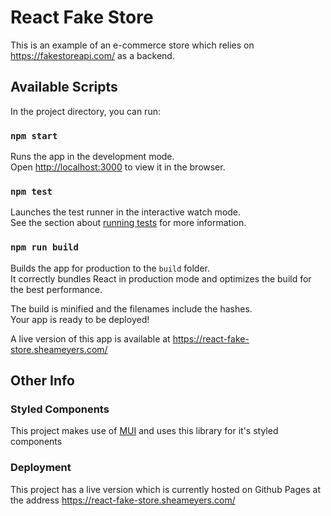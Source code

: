 # React Fake Store

This is an example of an e-commerce store which relies on https://fakestoreapi.com/ as a backend.
## Available Scripts

In the project directory, you can run:

### `npm start`

Runs the app in the development mode.\
Open [http://localhost:3000](http://localhost:3000) to view it in the browser.

### `npm test`

Launches the test runner in the interactive watch mode.\
See the section about [running tests](https://facebook.github.io/create-react-app/docs/running-tests) for more information.

### `npm run build`

Builds the app for production to the `build` folder.\
It correctly bundles React in production mode and optimizes the build for the best performance.

The build is minified and the filenames include the hashes.\
Your app is ready to be deployed!

A live version of this app is available at https://react-fake-store.sheameyers.com/


## Other Info

### Styled Components

This project makes use of [MUI](https://mui.com/) and uses this library for it's styled components

### Deployment

This project has a live version which is currently hosted on Github Pages at the address
https://react-fake-store.sheameyers.com/
